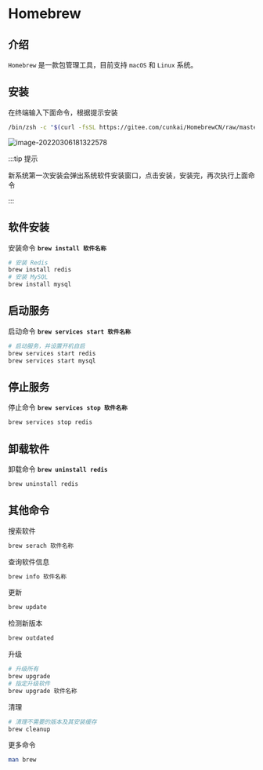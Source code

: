 # Homebrew

## 介绍

`Homebrew` 是一款包管理工具，目前支持 `macOS` 和 `Linux` 系统。

## 安装

在终端输入下面命令，根据提示安装

```bash
/bin/zsh -c "$(curl -fsSL https://gitee.com/cunkai/HomebrewCN/raw/master/Homebrew.sh)"
```

![image-20220306181322578](https://gitee.com/mhxs5555/image/raw/master/docs/2022/03/202203061813599.png)

:::tip 提示

新系统第一次安装会弹出系统软件安装窗口，点击安装，安装完，再次执行上面命令

:::

## 软件安装

安装命令 **`brew install 软件名称`**

```bash
# 安装 Redis
brew install redis
# 安装 MySQL
brew install mysql
```

## 启动服务

启动命令  **`brew services start 软件名称`**

```bash
# 启动服务，并设置开机自启
brew services start redis	
brew services start mysql
```

## 停止服务

停止命令 **`brew services stop 软件名称`**

```bash
brew services stop redis
```

## 卸载软件

卸载命令 **`brew uninstall redis`**

```bash
brew uninstall redis
```

## 其他命令

搜索软件

```bash
brew serach 软件名称
```

查询软件信息

```bash
brew info 软件名称
```

更新

```bash
brew update
```

检测新版本

```bash
brew outdated
```

升级

```bash
# 升级所有
brew upgrade
# 指定升级软件
brew upgrade 软件名称
```

清理

```bash
# 清理不需要的版本及其安装缓存
brew cleanup
```

更多命令

```bash
man brew
```

